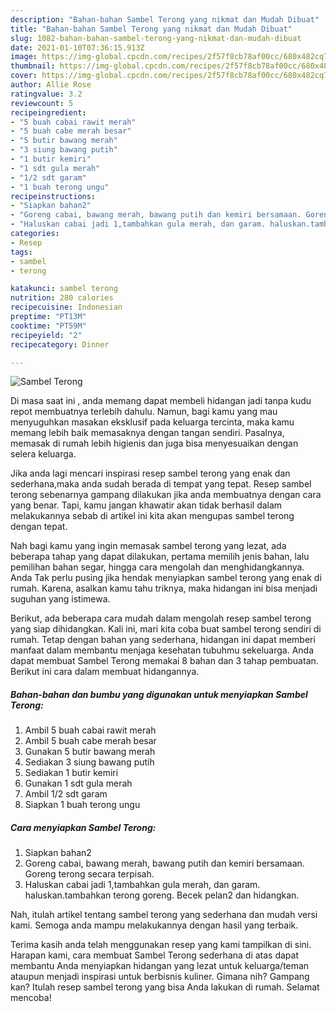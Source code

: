 ```yaml
---
description: "Bahan-bahan Sambel Terong yang nikmat dan Mudah Dibuat"
title: "Bahan-bahan Sambel Terong yang nikmat dan Mudah Dibuat"
slug: 1082-bahan-bahan-sambel-terong-yang-nikmat-dan-mudah-dibuat
date: 2021-01-10T07:36:15.913Z
image: https://img-global.cpcdn.com/recipes/2f57f8cb78af00cc/680x482cq70/sambel-terong-foto-resep-utama.jpg
thumbnail: https://img-global.cpcdn.com/recipes/2f57f8cb78af00cc/680x482cq70/sambel-terong-foto-resep-utama.jpg
cover: https://img-global.cpcdn.com/recipes/2f57f8cb78af00cc/680x482cq70/sambel-terong-foto-resep-utama.jpg
author: Allie Rose
ratingvalue: 3.2
reviewcount: 5
recipeingredient:
- "5 buah cabai rawit merah"
- "5 buah cabe merah besar"
- "5 butir bawang merah"
- "3 siung bawang putih"
- "1 butir kemiri"
- "1 sdt gula merah"
- "1/2 sdt garam"
- "1 buah terong ungu"
recipeinstructions:
- "Siapkan bahan2"
- "Goreng cabai, bawang merah, bawang putih dan kemiri bersamaan. Goreng terong secara terpisah."
- "Haluskan cabai jadi 1,tambahkan gula merah, dan garam. haluskan.tambahkan terong goreng. Becek pelan2 dan hidangkan."
categories:
- Resep
tags:
- sambel
- terong

katakunci: sambel terong 
nutrition: 280 calories
recipecuisine: Indonesian
preptime: "PT13M"
cooktime: "PT59M"
recipeyield: "2"
recipecategory: Dinner

---
```



![Sambel Terong](https://img-global.cpcdn.com/recipes/2f57f8cb78af00cc/680x482cq70/sambel-terong-foto-resep-utama.jpg)

Di masa  saat ini , anda memang dapat membeli hidangan jadi tanpa kudu repot membuatnya terlebih dahulu. Namun, bagi kamu yang mau menyuguhkan masakan eksklusif pada keluarga tercinta, maka kamu memang lebih baik memasaknya dengan tangan sendiri. Pasalnya, memasak di rumah lebih higienis dan juga bisa menyesuaikan dengan selera keluarga.

Jika anda lagi mencari inspirasi resep sambel terong yang enak dan sederhana,maka anda sudah berada di tempat yang tepat. Resep sambel terong  sebenarnya gampang dilakukan jika anda membuatnya dengan cara yang benar. Tapi, kamu jangan khawatir akan tidak berhasil dalam melakukannya 
sebab di artikel ini kita akan mengupas sambel terong dengan tepat.  



Nah bagi kamu yang ingin memasak sambel terong yang lezat, ada beberapa tahap yang dapat dilakukan, pertama memilih jenis bahan, lalu pemilihan bahan segar, hingga cara mengolah dan menghidangkannya. Anda Tak perlu pusing jika hendak menyiapkan sambel terong yang enak di rumah. Karena, asalkan kamu  tahu triknya, maka hidangan ini bisa menjadi suguhan yang istimewa.

Berikut, ada beberapa cara mudah dalam mengolah resep sambel terong yang siap dihidangkan. Kali ini, mari kita coba buat sambel terong sendiri di rumah. Tetap dengan bahan yang sederhana, hidangan ini dapat memberi manfaat dalam membantu menjaga kesehatan tubuhmu sekeluarga. Anda dapat membuat Sambel Terong memakai 8 bahan dan 3 tahap pembuatan. Berikut ini cara dalam membuat hidangannya.

<!--inarticleads1-->

##### Bahan-bahan dan bumbu yang digunakan untuk menyiapkan Sambel Terong:

1. Ambil 5 buah cabai rawit merah
1. Ambil 5 buah cabe merah besar
1. Gunakan 5 butir bawang merah
1. Sediakan 3 siung bawang putih
1. Sediakan 1 butir kemiri
1. Gunakan 1 sdt gula merah
1. Ambil 1/2 sdt garam
1. Siapkan 1 buah terong ungu




<!--inarticleads2-->

##### Cara menyiapkan Sambel Terong:

1. Siapkan bahan2
1. Goreng cabai, bawang merah, bawang putih dan kemiri bersamaan. Goreng terong secara terpisah.
1. Haluskan cabai jadi 1,tambahkan gula merah, dan garam. haluskan.tambahkan terong goreng. Becek pelan2 dan hidangkan.




Nah, itulah artikel tentang  sambel terong  yang sederhana dan mudah versi kami. Semoga anda mampu melakukannya dengan hasil yang terbaik. 

Terima kasih anda telah menggunakan resep yang kami tampilkan di sini. Harapan kami, cara membuat  Sambel Terong sederhana di atas dapat membantu Anda menyiapkan hidangan yang lezat untuk keluarga/teman ataupun menjadi inspirasi untuk berbisnis kuliner. Gimana nih? Gampang kan? Itulah resep sambel terong yang bisa Anda lakukan di rumah. Selamat mencoba!

